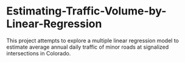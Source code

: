 # Estimating-Traffic-Volume-by-Linear-Regression
This project attempts to explore a multiple linear regression model to estimate average annual daily traffic of minor roads at signalized intersections in Colorado. 
